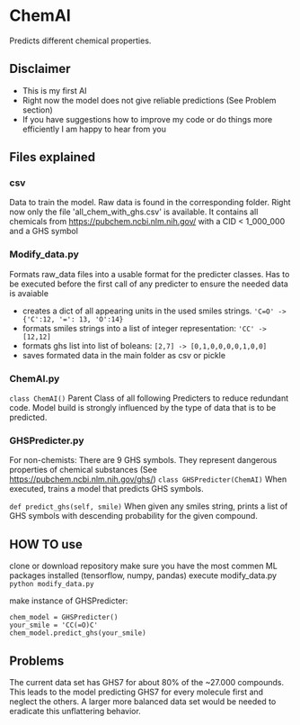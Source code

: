 # ChemAI
Predicts different chemical properties.

## Disclaimer
* This is my first AI
* Right now the model does not give reliable predictions (See Problem section)
* If you have suggestions how to improve my code or do things more efficiently I am happy to hear from you



## Files explained
### csv
Data to train the model. Raw data is found in the corresponding folder.
Right now only the file 'all_chem_with_ghs.csv' is available. It contains all chemicals from https://pubchem.ncbi.nlm.nih.gov/ with a CID < 1_000_000 and a GHS symbol

### Modify_data.py
Formats raw_data files into a usable format for the predicter classes.
Has to be executed before the first call of any predicter to ensure the needed data is avaiable
* creates a dict of all appearing units in the used smiles strings. `'C=O' -> {'C':12, '=': 13, 'O':14}`
* formats smiles strings into a list of integer representation: `'CC' -> [12,12]`
* formats ghs list into list of boleans: `[2,7] -> [0,1,0,0,0,0,1,0,0]`
* saves formated data in the main folder as csv or pickle

### ChemAI.py
`class ChemAI()`
Parent Class of all following Predicters to reduce redundant code.
Model build is strongly influenced by the type of data that is to be predicted. 

### GHSPredicter.py
For non-chemists: There are 9 GHS symbols. They represent dangerous properties of chemical substances (See https://pubchem.ncbi.nlm.nih.gov/ghs/)
`class GHSPredicter(ChemAI)`
When executed, trains a model that predicts GHS symbols.

`def predict_ghs(self, smile)`
When given any smiles string, prints a list of GHS symbols with descending probability for the given compound.


## HOW TO use
clone or download repository 
make sure you have the most commen ML packages installed (tensorflow, numpy, pandas)
execute modify_data.py
`python modify_data.py`

make instance of GHSPredicter:
```
chem_model = GHSPredicter()
your_smile = 'CC(=O)C'
chem_model.predict_ghs(your_smile)
```
## Problems
The current data set has GHS7 for about 80% of the ~27.000 compounds. 
This leads to the model predicting GHS7 for every molecule first and neglect the others. 
A larger more balanced data set would be needed to eradicate this unflattering behavior.

